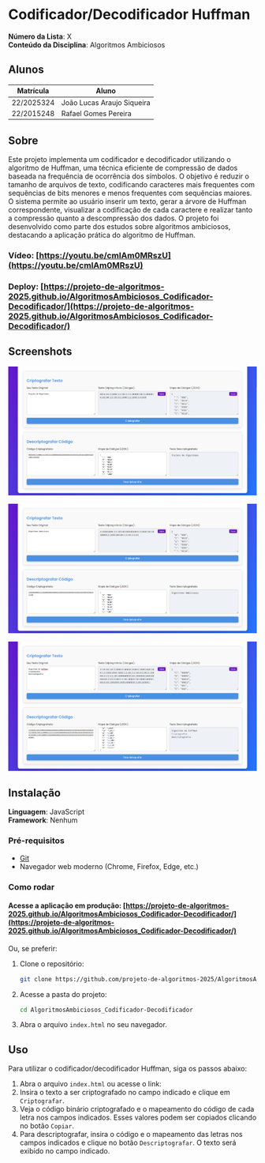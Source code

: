 # Codificador/Decodificador Huffman

**Número da Lista**: X<br>
**Conteúdo da Disciplina**: Algoritmos Ambiciosos<br>

## Alunos
|Matrícula | Aluno |
| -- | -- |
| 22/2025324  |  João Lucas Araujo Siqueira |
|22/2015248  | Rafael Gomes Pereira |

## Sobre 

Este projeto implementa um codificador e decodificador utilizando o algoritmo de Huffman, uma técnica eficiente de compressão de dados baseada na frequência de ocorrência dos símbolos. O objetivo é reduzir o tamanho de arquivos de texto, codificando caracteres mais frequentes com sequências de bits menores e menos frequentes com sequências maiores. O sistema permite ao usuário inserir um texto, gerar a árvore de Huffman correspondente, visualizar a codificação de cada caractere e realizar tanto a compressão quanto a descompressão dos dados. O projeto foi desenvolvido como parte dos estudos sobre algoritmos ambiciosos, destacando a aplicação prática do algoritmo de Huffman.

### **Vídeo:** [https://youtu.be/cmlAm0MRszU](https://youtu.be/cmlAm0MRszU)

### **Deploy:** [https://projeto-de-algoritmos-2025.github.io/AlgoritmosAmbiciosos_Codificador-Decodificador/](https://projeto-de-algoritmos-2025.github.io/AlgoritmosAmbiciosos_Codificador-Decodificador/)

## Screenshots

![Tela 1](./assets/tela1.png)

![Tela 2](./assets/tela2.png)

![Tela 3](./assets/tela3.png)


## Instalação 
**Linguagem**: JavaScript<br>
**Framework**: Nenhum<br>
### Pré-requisitos

- [Git](https://git-scm.com/)
- Navegador web moderno (Chrome, Firefox, Edge, etc.)

### Como rodar

#### **Acesse a aplicação em produção:** [https://projeto-de-algoritmos-2025.github.io/AlgoritmosAmbiciosos_Codificador-Decodificador/](https://projeto-de-algoritmos-2025.github.io/AlgoritmosAmbiciosos_Codificador-Decodificador/)

Ou, se preferir:

1. Clone o repositório:
    ```bash
    git clone https://github.com/projeto-de-algoritmos-2025/AlgoritmosAmbiciosos_Codificador-Decodificador.git
    ```
2. Acesse a pasta do projeto:
    ```bash
    cd AlgoritmosAmbiciosos_Codificador-Decodificador
    ```
3. Abra o arquivo `index.html` no seu navegador.


## Uso 

Para utilizar o codificador/decodificador Huffman, siga os passos abaixo:

1. Abra o arquivo `index.html` ou acesse o link: []()
2. Insira o texto a ser criptografado no campo indicado e clique em `Criptografar`.
3. Veja o código binário criptografado e o mapeamento do código de cada letra nos campos indicados. Esses valores podem ser copiados clicando no botão `Copiar`.
4. Para descriptografar, insira o código e o mapeamento das letras nos campos indicados e clique no botão `Descriptografar`. O texto será exibido no campo indicado.





